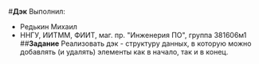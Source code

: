 #**Дэк**
Выполнил:
* Редькин Михаил
* ННГУ, ИИТММ, ФИИТ, маг. пр. "Инженерия ПО", группа 381606м1
##**Задание**
Реализовать дэк - структуру данных, в которую можно добавлять (и удалять) элементы как в начало, так и в конец.
